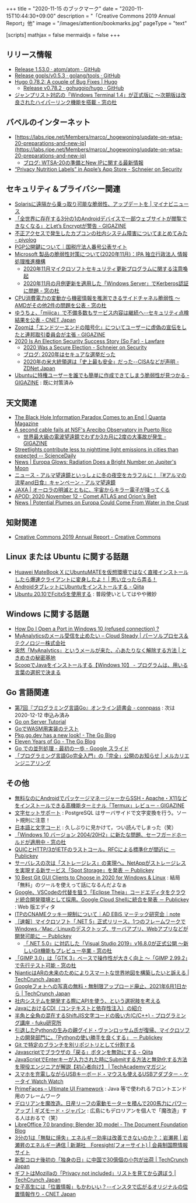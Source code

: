 +++
title = "2020-11-15 のブックマーク"
date =  "2020-11-15T10:44:30+09:00"
description = "「Creative Commons 2019 Annual Report」他"
image = "/images/attention/bookmarks.jpg"
pageType = "text"

[scripts]
  mathjax = false
  mermaidjs = false
+++

## リリース情報

- [Release 1.53.0 · atom/atom · GitHub](https://github.com/atom/atom/releases/tag/v1.53.0)
- [Release gopls/v0.5.3 · golang/tools · GitHub](https://github.com/golang/tools/releases/tag/gopls/v0.5.3)
- [Hugo 0.78.2: A couple of Bug Fixes | Hugo](https://gohugo.io/news/0.78.2-relnotes/)
    - [Release v0.78.2 · gohugoio/hugo · GitHub](https://github.com/gohugoio/hugo/releases/tag/v0.78.2)
- [ジャンプリスト対応の「Windows Terminal 1.4」が正式版に ～次期版は改良されたハイパーリンク機能を搭載 - 窓の杜](https://forest.watch.impress.co.jp/docs/news/1289067.html)

## バベルのインターネット

- [https://labs.ripe.net/Members/marco/_hogewoning/update-on-wtsa-20-preparations-and-new-ip](https://labs.ripe.net/Members/marco/_hogewoning/update-on-wtsa-20-preparations-and-new-ip)
    - [ブログ: WTSA-20の準備とNew IPに関する最新情報](https://okuranagaimo.blogspot.com/2020/11/wtsa-20new-ip.html)
- [“Privacy Nutrition Labels” in Apple’s App Store - Schneier on Security](https://www.schneier.com/blog/archives/2020/11/privacy-nutrition-labels-in-apples-app-store.html)

## セキュリティ＆プライバシー関連

- [Solarisに遠隔から乗っ取り可能な脆弱性、アップデートを | マイナビニュース](https://news.mynavi.jp/article/20201107-1457764/)
- [「全世界に存在する3分の1のAndroidデバイスで一部ウェブサイトが閲覧できなくなる」とLet’s Encryptが警告 - GIGAZINE](https://gigazine.net/news/20201109-lets-encrypt-android-devices-https/)
- [不正アクセスで発生したカプコンの社内システム障害についてまとめてみた - piyolog](https://piyolog.hatenadiary.jp/entry/2020/11/10/051444)
- [PGP公開鍵について｜国税庁法人番号公表サイト](https://www.houjin-bangou.nta.go.jp/download/kokaikagi/)
- [Microsoft 製品の脆弱性対策について(2020年11月)：IPA 独立行政法人 情報処理推進機構](https://www.ipa.go.jp/security/ciadr/vul/20201111-ms.html)
    - [2020年11月マイクロソフトセキュリティ更新プログラムに関する注意喚起](https://www.jpcert.or.jp/at/2020/at200042.html)
    - [2020年11月の月例更新を適用した「Windows Server」でKerberos認証に問題 - 窓の杜](https://forest.watch.impress.co.jp/docs/news/1289308.html)
- [CPU消費電力の変動から機密情報を推測できるサイドチャネル脆弱性 ～AMDがその他2件の問題を公表 - 窓の杜](https://forest.watch.impress.co.jp/docs/news/1288355.html)
- [ゆうちょ、「mijica」で不備多数もサービス内容は継続へ--セキュリティ点検結果を公表 - CNET Japan](https://japan.cnet.com/article/35162169/)
- [Zoomは「エンドツーエンドの暗号化」についてユーザーに虚偽の宣伝をしたと連邦取引委員会が主張 - GIGAZINE](https://gigazine.net/news/20201111-zoom-lied-users-encryption/)
- [2020 Is An Election Security Success Story (So Far) - Lawfare](https://www.lawfareblog.com/2020-election-security-success-story-so-far)
    - [2020 Was a Secure Election - Schneier on Security](https://www.schneier.com/blog/archives/2020/11/2020-was-a-secure-election.html)
    - [ブログ: 2020年はセキュアな選挙だった](https://okuranagaimo.blogspot.com/2020/11/2020.html)
    - [2020年の米大統領選は「史上最も安全」だった--CISAなどが声明 - ZDNet Japan](https://japan.zdnet.com/article/35162508/)
- [Ubuntuに特権ユーザーを誰でも簡単に作成できてしまう脆弱性が見つかる - GIGAZINE](https://gigazine.net/news/20201113-ubuntu-make-administrator-vulnerability/) : 既に対策済み

## 天文関連

- [The Black Hole Information Paradox Comes to an End | Quanta Magazine](https://www.quantamagazine.org/the-black-hole-information-paradox-comes-to-an-end-20201029/)
- [A second cable fails at NSF's Arecibo Observatory in Puerto Rico](https://phys.org/news/2020-11-cable-nsf-arecibo-observatory-puerto.html)
    - [世界最大級の電波望遠鏡でわずか3カ月に2度の大事故が発生 - GIGAZINE](https://gigazine.net/news/20201112-arecibo-observatory-broken-again/)
- [Streetlights contribute less to nighttime light emissions in cities than expected -- ScienceDaily](https://www.sciencedaily.com/releases/2020/10/201029135503.htm)
- [News | Europa Glows: Radiation Does a Bright Number on Jupiter's Moon](https://www.jpl.nasa.gov/news/news.php?feature=7779)
- [ニュース - アルマ望遠鏡といっしょに冬の夜空をカラフルに！『#アルマの流星and日食』キャンペーン - アルマ望遠鏡](https://alma-telescope.jp/news/mosaicing-202011?doing_wp_cron=1605402224.6217610836029052734375)
- [JAXA | オーロラの明滅とともに、宇宙からキラー電子が降ってくる](https://www.jaxa.jp/press/2020/11/20201112-3_j.html)
- [APOD: 2020 November 12 - Comet ATLAS and Orion's Belt](https://apod.nasa.gov/apod/ap201112.html)
- [News | Potential Plumes on Europa Could Come From Water in the Crust](https://www.jpl.nasa.gov/news/news.php?feature=7785)

## 知財関連

- [Creative Commons 2019 Annual Report - Creative Commons](https://creativecommons.org/2020/11/05/creative-commons-2019-annual-report/)

## Linux または Ubuntu に関する話題

- [Huawei MateBook X にUbuntuMATEを仮想環境ではなく直接インストールしたら爆速クライアントに変身したよ！ | 思い立ったら弄る！](https://omoiji.com/huawei-matebook-x-wubi-boot-ubuntumate/)
- [AndroidタブレットにUbuntuをインストールする - Qiita](https://qiita.com/yetanothersu/items/152b96c6f59561800d07)
- [Ubuntu 20.10でFcitx5を使用する](https://zenn.dev/ikuya/articles/f42da50d670a8562a12e) : 普段使いとしてはやや微妙

## Windows に関する話題

- [How Do I Open a Port in Windows 10 (refused connection) ?](http://geekswithblogs.net/AskPaula/archive/2017/06/27/how-do-i-open-a-port-in-windows-10-refused.aspx)
- [MyAnalyticsのメール受信を止めたい – Cloud Steady | パーソルプロセス＆テクノロジー株式会社](https://cloudsteady.jp/post/14455/)
- [突然「MyAnalytics」というメールが来た、心あたりなく解除する方法 | ときめきの秘密基地](https://home.mynsworld.com/myanalytics/)
- [ScoopでJavaをインストールする【Windows 10】 - プログラムは、用いる言葉の選択で決まる](https://www.takasay.com/entry/how-to-install-java-with-scoop-on-windows-10)

## Go 言語関連

- [第7回『プログラミング言語Go』オンライン読書会 - connpass](https://gpl-reading.connpass.com/event/194883/) : 次は 2020-12-12 申込み済み
- [Go on Server Tutorial](https://zenn.dev/hourglasshoro/books/19bce18fe577191853bd)
- [GoでWASM用実装のテスト](https://zenn.dev/nobonobo/articles/808905b7a052e72c9954)
- [Pkg.go.dev has a new look! - The Go Blog](https://blog.golang.org/pkgsite-redesign)
- [Eleven Years of Go - The Go Blog](https://blog.golang.org/11years)
- [Go での並列処理 - 最初の一歩 - Google スライド](https://docs.google.com/presentation/d/1XL2rrTkJES2Q4MinMsRjq4W8Ihdn3NRSzRFEPj3o4oU/edit#slide=id.p)
- [「プログラミング言語Go完全入門」の「完全」公開のお知らせ | メルカリエンジニアリング](https://engineering.mercari.com/blog/entry/goforbeginners/)

## その他

- [無料なのにAndroidでパッケージマネージャーからSSH・Apache・X11などをインストールできる高機能ターミナル「Termux」レビュー - GIGAZINE](https://gigazine.net/news/20201108-termux/)
- [文字セットサポート](https://www.postgresql.jp/document/9.4/html/multibyte.html) : PostgreSQL はサーバサイドで文字変換を行う。ソート規則に注意！
- [日本語と文字コード](https://kanzaki.com/docs/jcode.html) : 久しぶりに見かけて，つい読んでしまった（笑）
- [「Windows 10 バージョン 2004/20H2」に新たな問題、セーフガードホールドが適用中 - 窓の杜](https://forest.watch.impress.co.jp/docs/news/1287887.html)
- [QUICとHTTP/3がIETFのラストコール。RFCによる標準化が間近に － Publickey](https://www.publickey1.jp/blog/20/quichttp3ietfrfc.html)
- [サーバレスの次は「ストレージレス」の実現へ。NetAppがストレージレスを実現する新サービス「Spot Storage」を発表 － Publickey](https://www.publickey1.jp/blog/20/netappspot_storage.html)
- [10 Best Git GUI Clients to Choose in 2020 for Windows & Linux](https://acodez.in/git-gui-clients/) : 結局「無料」のツールを使えって話になるんだよなぁ
- [Google、VSCodeの代替を狙う「Eclipse Theia」コードエディタをクラウド統合開発環境として採用。Google Cloud Shellに統合を発表 － Publickey](https://www.publickey1.jp/blog/20/googlevscodeeclipse_theiagoogle_cloud_shell.html) : Web 版エディタ
- [ITPのCNAMEクッキー規制について｜AD EBiS マーテック研究会｜note](https://note.com/martech/n/n0aabdae6ca1c)
- [［速報］マイクロソフト「.NET 5」正式リリース。1つのフレームワークでWindows／Mac／Linuxのデスクトップ、サーバアプリ、Webアプリなどが開発可能に － Publickey](https://www.publickey1.jp/blog/20/net_51windowsmaclinuxweb.html)
    - [「.NET 5.0」に対応した「Visual Studio 2019」v16.8.0が正式公開 ～新しいGit機能もプレビュー卒業 - 窓の杜](https://forest.watch.impress.co.jp/docs/news/1288809.html)
- [「GIMP 3.0」は「GTK 3」ベースで操作性が大きく向上 ～「GIMP 2.99.2」で先行テスト可能 - 窓の杜](https://forest.watch.impress.co.jp/docs/news/1288297.html)
- [NianticはARの未来のためによりスマートな世界地図を構築したいと訴える  |  TechCrunch Japan](https://jp.techcrunch.com/2020/11/12/2020-11-11-to-own-an-ar-future-niantic-wants-to-build-a-smarter-map-of-the-world/)
- [Googleフォトへの写真の無料・無制限アップロード廃止、2021年6月1日から  |  TechCrunch Japan](https://jp.techcrunch.com/2020/11/12/2020-11-11-google-cuts-back-on-its-free-storage-get-ready-to-pay-up/)
- [社内システムを開発する際にAPIを使う、という選択肢を考える](https://zenn.dev/kueharx/articles/16aa82fdc1ebaf462639)
- [JavaにおけるCDI（コンテキストと依存性注入）の紹介](https://www.codeflow.site/ja/article/java-ee-cdi)
- [半角と全角の混在するShiftJIS文字コードの扱い方(C/C++) - プログラミング講座 - fuku研究所](http://www5f.biglobe.ne.jp/~fuku-labo/library/program/cpp/2/076.htm)
- [引退したPythonの生みの親グイド・ヴァンロッサム氏が復帰、マイクロソフトの開発部門に。「Pythonの使い勝手を良くする」 － Publickey](https://www.publickey1.jp/blog/20/pythonpython.html)
- [Git で特定のブランチを別リポジトリとして分割する](https://zenn.dev/tfukumori/articles/ec9f996ad6ebdce02343)
- [Javascriptでブラウザの「戻る」ボタンを無効にする - Qiita](https://qiita.com/MikihiroSaito/items/1ea57c06aa88e9e67c3d)
- [JavaScriptでEnterキーが入力された時にSubmitする方法と無効化する方法を現役エンジニアが解説【初心者向け】 | TechAcademyマガジン](https://techacademy.jp/magazine/31038)
- [スマホを充電しながらUSBキーボード・マウスも使えるUSBアダプター - ケータイ Watch Watch](https://k-tai.watch.impress.co.jp/docs/column/todays_goods/703803.html)
- [PrimeFaces – Ultimate UI Framework](https://www.primefaces.org/) : Java 等で使われるフロントエンド用のフレームワーク
- [デロリアンを魔改造。日産リーフの電動モーターを積んで200馬力にパワーアップ | ギズモード・ジャパン](https://www.gizmodo.jp/2020/11/evreef.html) : 広島にもデロリアンを個人で「魔改造」する人はおるで（笑）
- [LibreOffice 7.0 branding: Blender 3D model - The Document Foundation Blog](https://blog.documentfoundation.org/blog/2020/11/10/libreoffice-7-0-branding-blender-3d-model/)
- [3分の1は「無駄に焼失」エネルギー効率は改善できないのか？：岩瀬昇 | 岩瀬昇のエネルギー通信 | 新潮社　Foresight(フォーサイト) | 会員制国際情報サイト](https://www.fsight.jp/articles/-/47513)
- [新型コロナ後初の「独身の日」に中国で30億個の小包が出荷  |  TechCrunch Japan](https://jp.techcrunch.com/2020/11/13/2020-11-11-china-3-billion-parcels-post-covid-singles-day/)
- [ギフトはMozillaの「Privacy not included」リストを見てから選ぼう  |  TechCrunch Japan](https://jp.techcrunch.com/2020/11/13/2020-11-12-gifting-a-gadget-check-its-creep-factor-on-mozillas-privacy-not-included-list-of-shame/)
- [女子高生には「位置情報」もかわいい？--インスタで広がるオリジナルの位置情報作り - CNET Japan](https://japan.cnet.com/article/35162221/)
